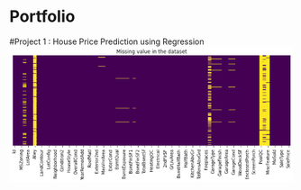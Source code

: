 # Portfolio

#Project 1 : House Price Prediction using Regression
![](https://github.com/rickypinaria01/Portfolio/blob/main/images/download.png)

